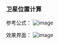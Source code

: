 ### 卫星位置计算

参考公式：
![image](https://github.com/user-attachments/assets/97a5f620-0e50-4db3-95a1-3eef8511d180)

效果界面：
![image](https://github.com/user-attachments/assets/31499d39-1dab-4859-baa8-8c243ff2bd89)

